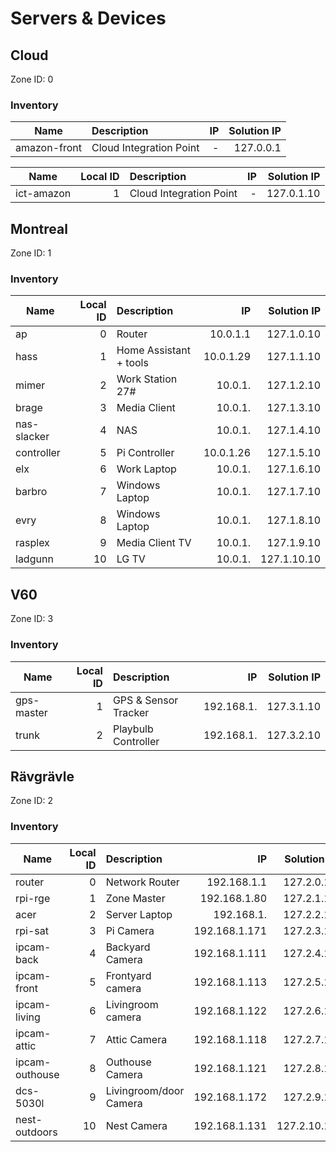 # Servers & Devices

## Cloud

Zone ID: 0
### Inventory

| Name          | Description | IP | Solution IP |
| ------------- |:-------------  | -----:|---:|
| amazon-front  | Cloud Integration Point | - | 127.0.0.1 |


| Name          | Local ID | Description | IP | Solution IP |
| ------------- | --------:|:-------------  | -----:|---:|
| ict-amazon    | 1 |Cloud Integration Point | - | 127.0.1.10 |

## Montreal

Zone ID: 1

### Inventory

| Name          | Local ID | Description | IP | Solution IP |
| ------------- | --------:|:-------------  | -----:|---:|
| ap            | 0 |Router                     | 10.0.1.1  | 127.1.0.10 |
| hass          | 1 |Home Assistant + tools     | 10.0.1.29 | 127.1.1.10 |
| mimer         | 2 |Work Station 27#           | 10.0.1.   | 127.1.2.10 |
| brage         | 3 |Media Client               | 10.0.1.   | 127.1.3.10 |
| nas-slacker   | 4 |NAS                        | 10.0.1.   | 127.1.4.10 |
| controller    | 5 |Pi Controller              | 10.0.1.26 | 127.1.5.10 |
| elx           | 6 |Work Laptop                | 10.0.1.   | 127.1.6.10 |
| barbro        | 7 |Windows Laptop             | 10.0.1.   | 127.1.7.10 |
| evry          | 8 |Windows Laptop             | 10.0.1.   | 127.1.8.10 |
| rasplex       | 9 |Media Client TV            | 10.0.1.   | 127.1.9.10 |
| ladgunn       | 10|LG TV                      | 10.0.1.   | 127.1.10.10|


## V60

Zone ID: 3

### Inventory

| Name          | Local ID | Description | IP | Solution IP |
| ------------- | --------:|:-------------  | -----:|---:|
| gps-master    | 1 | GPS & Sensor Tracker  | 192.168.1. | 127.3.1.10 |
| trunk         | 2 | Playbulb Controller   | 192.168.1. | 127.3.2.10 |

## Rävgrävle

Zone ID: 2

### Inventory

| Name          | Local ID | Description | IP | Solution IP |
| ------------- |--------:|:-------------  | -----:|---:|
| router            | 0 | Network Router            | 192.168.1.1   | 127.2.0.10   |
| rpi-rge           | 1 | Zone Master               | 192.168.1.80  | 127.2.1.10   |
| acer              | 2 | Server Laptop             | 192.168.1.    | 127.2.2.10   |
| rpi-sat           | 3 | Pi Camera                 | 192.168.1.171 | 127.2.3.10   |
| ipcam-back        | 4 | Backyard Camera           | 192.168.1.111 | 127.2.4.10   |
| ipcam-front       | 5 | Frontyard camera          | 192.168.1.113 | 127.2.5.10   |
| ipcam-living      | 6 | Livingroom camera         | 192.168.1.122 | 127.2.6.10   |
| ipcam-attic       | 7 | Attic Camera              | 192.168.1.118 | 127.2.7.10   |
| ipcam-outhouse    | 8 | Outhouse Camera           | 192.168.1.121 | 127.2.8.10   |
| dcs-5030l         | 9 | Livingroom/door Camera    | 192.168.1.172 | 127.2.9.10   |
| nest-outdoors     | 10| Nest Camera               | 192.168.1.131 | 127.2.10.10  |